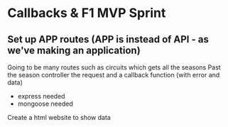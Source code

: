 # Callbacks & F1 MVP Sprint

## Set up APP routes (APP is instead of API - as we've making an application)
Going to be many routes such as circuits which gets all the seasons
Past the season controller the request and a callback function (with error and data)
- express needed
- mongoose needed

Create a html website to show data
